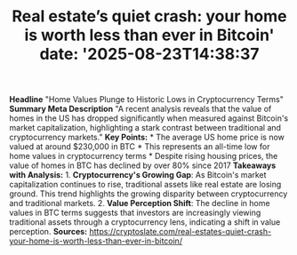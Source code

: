 ﻿---
title: "Real estate’s quiet crash: your home is worth less than ever in Bitcoin'
date: '2025-08-23T14:38:37"
category: "Markets"
summary: ""
slug: "real estates quiet crash your home is worth less than ever i"
source_urls:
  - "https://cryptoslate.com/real-estates-quiet-crash-your-home-is-worth-less-than-ever-in-bitcoin/"
seo:
  title: "Real estate’s quiet crash: your home is worth less than ever in Bitcoin | Hash n Hedge'
  description: '"
  keywords: ["news", "markets", "brief"]
---
**Headline** "Home Values Plunge to Historic Lows in Cryptocurrency Terms"  **Summary Meta Description** "A recent analysis reveals that the value of homes in the US has dropped significantly when measured against Bitcoin's market capitalization, highlighting a stark contrast between traditional and cryptocurrency markets."  **Key Points:**  * The average US home price is now valued at around $230,000 in BTC * This represents an all-time low for home values in cryptocurrency terms * Despite rising housing prices, the value of homes in BTC has declined by over 80% since 2017  **Takeaways with Analysis:**  1. **Cryptocurrency's Growing Gap**: As Bitcoin's market capitalization continues to rise, traditional assets like real estate are losing ground. This trend highlights the growing disparity between cryptocurrency and traditional markets. 2. **Value Perception Shift**: The decline in home values in BTC terms suggests that investors are increasingly viewing traditional assets through a cryptocurrency lens, indicating a shift in value perception.  **Sources:** https://cryptoslate.com/real-estates-quiet-crash-your-home-is-worth-less-than-ever-in-bitcoin/ 
